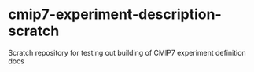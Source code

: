 # cmip7-experiment-description-scratch
Scratch repository for testing out building of CMIP7 experiment definition docs
